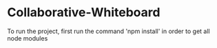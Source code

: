 # Collaborative-Whiteboard

To run the project, first run the command 'npm install' in order to get all node modules
